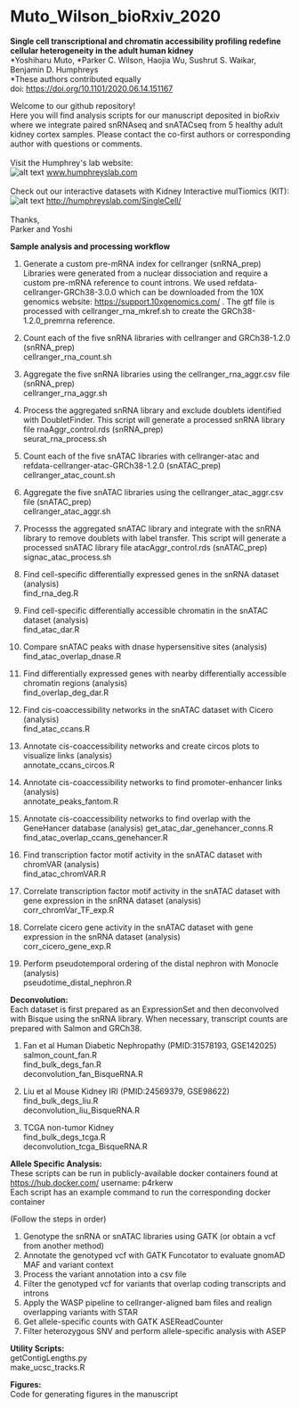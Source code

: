 # Muto_Wilson_bioRxiv_2020  
**Single cell transcriptional and chromatin accessibility profiling redefine cellular heterogeneity in the adult human kidney**    
*Yoshiharu Muto, *Parker C. Wilson, Haojia Wu, Sushrut S. Waikar, Benjamin D. Humphreys  
*These authors contributed equally  
doi: https://doi.org/10.1101/2020.06.14.151167  


Welcome to our github repository!  
Here you will find analysis scripts for our manuscript deposited in bioRxiv where we integrate paired snRNAseq and snATACseq from 5 healthy adult kidney cortex samples. Please contact the co-first authors or corresponding author with questions or comments.  
<br/>
Visit the Humphrey's lab website:   
![alt text](http://humphreyslab.com/wp-content/uploads/2015/12/favicon-H.jpg)
www.humphreyslab.com  
<br/>
Check out our interactive datasets with Kidney Interactive mulTiomics (KIT):  
![alt text](http://humphreyslab.com/SingleCell/images/kitcar.jpg)
http://humphreyslab.com/SingleCell/
<br/><br/>
Thanks,  
Parker and Yoshi

**Sample analysis and processing workflow**  
1. Generate a custom pre-mRNA index for cellranger (snRNA_prep)  
Libraries were generated from a nuclear dissociation and require a custom pre-mRNA reference to count introns. We used refdata-cellranger-GRCh38-3.0.0 which can be downloaded from the 10X genomics website: https://support.10xgenomics.com/ . The gtf file is processed with cellranger_rna_mkref.sh to create the GRCh38-1.2.0_premrna reference.  

2. Count each of the five snRNA libraries with cellranger and GRCh38-1.2.0 (snRNA_prep)  
cellranger_rna_count.sh  

3. Aggregate the five snRNA libraries using the cellranger_rna_aggr.csv file (snRNA_prep)    
cellranger_rna_aggr.sh  

4. Process the aggregated snRNA library and exclude doublets identified with DoubletFinder. This script will generate a processed snRNA library file rnaAggr_control.rds (snRNA_prep)    
seurat_rna_process.sh  

5. Count each of the five snATAC libraries with cellranger-atac and refdata-cellranger-atac-GRCh38-1.2.0 (snATAC_prep)  
cellranger_atac_count.sh

6. Aggregate the five snATAC libraries using the cellranger_atac_aggr.csv file (snATAC_prep)      
cellranger_atac_aggr.sh  

7. Processs the aggregated snATAC library and integrate with the snRNA library to remove doublets with label transfer. This script will generate a processed snATAC library file atacAggr_control.rds (snATAC_prep)  
signac_atac_process.sh  

8. Find cell-specific differentially expressed genes in the snRNA dataset (analysis)  
find_rna_deg.R  

9. Find cell-specific differentially accessible chromatin in the snATAC dataset (analysis)  
find_atac_dar.R

10. Compare snATAC peaks with dnase hypersensitive sites (analysis)  
find_atac_overlap_dnase.R  

11. Find differentially expressed genes with nearby differentially accessible chromatin regions (analysis)  
find_overlap_deg_dar.R  

12. Find cis-coaccessibility networks in the snATAC dataset with Cicero (analysis)  
find_atac_ccans.R  

13. Annotate cis-coaccessibility networks and create circos plots to visualize links (analysis)  
annotate_ccans_circos.R

14. Annotate cis-coaccessibility networks to find promoter-enhancer links (analysis)  
annotate_peaks_fantom.R

15. Annotate cis-coaccessibility networks to find overlap with the GeneHancer database (analysis)
get_atac_dar_genehancer_conns.R
find_atac_overlap_ccans_genehancer.R

16. Find transcription factor motif activity in the snATAC dataset with chromVAR (analysis)  
find_atac_chromVAR.R  

17. Correlate transcription factor motif activity in the snATAC dataset with gene expression in the snRNA dataset (analysis)  
corr_chromVar_TF_exp.R  

18. Correlate cicero gene activity in the snATAC dataset with gene expression in the snRNA dataset (analysis)  
corr_cicero_gene_exp.R  

19. Perform pseudotemporal ordering of the distal nephron with Monocle (analysis)  
pseudotime_distal_nephron.R  

**Deconvolution:**    
Each dataset is first prepared as an ExpressionSet and then deconvolved with Bisque using the snRNA library. When necessary, transcript counts are prepared with Salmon and GRCh38.
1. Fan et al Human Diabetic Nephropathy (PMID:31578193, GSE142025)  
salmon_count_fan.R  
find_bulk_degs_fan.R  
deconvolution_fan_BisqueRNA.R  

2. Liu et al Mouse Kidney IRI (PMID:24569379, GSE98622)  
find_bulk_degs_liu.R  
deconvolution_liu_BisqueRNA.R  

3. TCGA non-tumor Kidney  
find_bulk_degs_tcga.R  
deconvolution_tcga_BisqueRNA.R  

**Allele Specific Analysis:**    
These scripts can be run in publicly-available docker containers found at https://hub.docker.com/ username: p4rkerw  
Each script has an example command to run the corresponding docker container  

(Follow the steps in order) 
1. Genotype the snRNA or snATAC libraries using GATK (or obtain a vcf from another method)    
2. Annotate the genotyped vcf with GATK Funcotator to evaluate gnomAD MAF and variant context  
3. Process the variant annotation into a csv file  
4. Filter the genotyped vcf for variants that overlap coding transcripts and introns  
5. Apply the WASP pipeline to cellranger-aligned bam files and realign overlapping variants with STAR  
6. Get allele-specific counts with GATK ASEReadCounter  
7. Filter heterozygous SNV and perform allele-specific analysis with ASEP  

**Utility Scripts:**    
getContigLengths.py  
make_ucsc_tracks.R  

**Figures:**      
Code for generating figures in the manuscript





